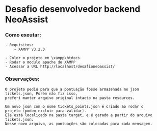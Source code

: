 # Desafio desenvolvedor backend NeoAssist

### Como exeutar:

    - Requisitos:
        - XAMPP v3.2.3

    - Color o projeto em \xampp\htdocs
    - Rodar o modulo apache do XAMPP
    - Acessar a URL http://localhost/desafioneoassist/

### Observações:
    
    O projeto pediu para que a pontuação fosse armazenada no json tickets.json, Porém não fiz isso, 
    preferi manter arquivo original intacto na pasta resources. 

    Um novo json com o nome tickets_points.json é criado ao rodar o projeto (podem excluir para validar). 
    Ele está localicado na pasta target, e é gerado a partir do arquivo tickets.json.
    Nesse novo arquivo, as pontuações são colocadas para cada mensagem.


